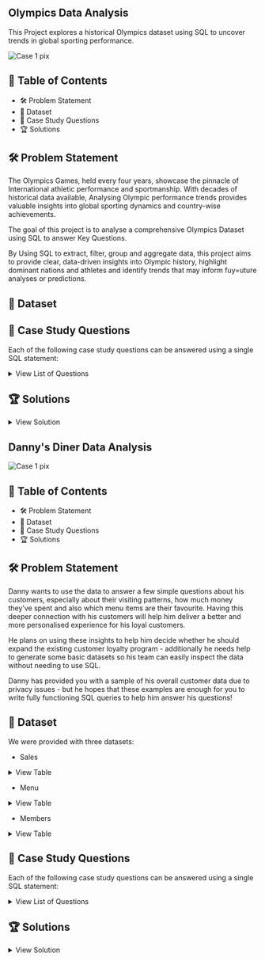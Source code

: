 ## Olympics Data Analysis
This Project explores a historical Olympics dataset using SQL to uncover trends in global sporting performance.

![Case 1 pix](https://specials-images.forbesimg.com/dam/imageserve/852989230/960x0.jpg?fit=scale)


## :bookmark_tabs: Table of Contents
- 🛠️ Problem Statement
- 📂 Dataset
- 📙 Case Study Questions
- 🏆 Solutions

## :hammer_and_wrench: Problem Statement
The Olympics Games, held every four years, showcase the pinnacle of International athletic performance and sportmanship. With decades of historical data available, Analysing Olympic performance trends provides valuable insights into global sporting dynamics and country-wise achievements.

The goal of this project is to analyse a comprehensive Olympics Dataset using SQL to answer Key Questions.

By Using SQL to extract, filter, group and aggregate data, this project aims to provide clear, data-driven insights into Olympic history, highlight dominant nations and athletes and identify trends that may inform fuy=uture analyses or predictions.


## :open_file_folder: Dataset


</p>
</details>

## :closed_book: Case Study Questions
Each of the following case study questions can be answered using a single SQL statement:
 <details><summary>View List of Questions</summary>
<p> 

  1. 	How many olympics games have been held?
  2.	List down all Olympics games held so far
  3. Mention the total no of nations who participated in each olympics game?
  4. Which year saw the highest and lowest no of countries participating in olympics?
  5. Which nation has participated in all of the olympic games?
  6. Identify the sport which was played in all summer olympics
  7. Which Sports were just played only once in the olympics?
  8. Fetch the total no of sports played in each olympic games
  9. Fetch details of the oldest athletes to win a gold medal.
  10. Find the Ratio of male and female athletes participated in all olympic games.
  11. Fetch the top 5 athletes who have won the most gold medals.
  12. Fetch the top 5 athletes who have won the most medals (gold/silver/bronze).
  13. Fetch the top 5 most successful countries in olympics. Success is defined by no of medals won.
  14.  List down total gold, silver and broze medals won by each country
  15.  List down total gold, silver and broze medals won by each country corresponding to each olympic games.
  16. 	Which countries have never won gold medal but have won silver/bronze medals?

</p>
</details>

 ## 	:trophy: Solutions
 <details><summary>View Solution</summary>
<p> 
  
   1. How many olympics games have been held
   
   ```bash
SELECT COUNT(DISTINCT [Games]) AS TotalGamesHeld
FROM [dbo].[athlete_events$]

SELECT [Games],count([Games])AS GameFrequency
FROM [dbo].[athlete_events$]
GROUP BY [Games]
```
  2. List down all Olympics games held so far?
   
```bash
SELECT DISTINCT [Games]
FROM [dbo].[athlete_events$]
ORDER BY [Games] ASC
```
   
  3. Total no of nations who participated in each olympics game
   
```bash
 SELECT [Games], COUNT (DISTINCT [Team]) AS Nations
FROM [dbo].[athlete_events$]
GROUP BY [Games]
ORDER BY Nations DESC
--OR--
SELECT a.[Games],  COUNT (DISTINCT b.[region]) AS Nations
FROM [dbo].[athlete_events$] a
JOIN [dbo].[noc_regions$] b
ON a.[NOC] =b.[NOC]
GROUP BY [Games]
ORDER BY Nations DESC
```
   
  4.  Year with highest and lowest no. of countries participating in olympics
   
```bash
WITH CountryCount AS (
	SELECT [Year], COUNT(DISTINCT[Team]) AS Country_Count
	FROM [dbo].[athlete_events$]
	GROUP BY [Year]
	)
SELECT [Year], Country_Count,
CASE 
WHEN Country_Count =(SELECT MAX(Country_Count) FROM CountryCount)
THEN 'Highest'
WHEN Country_Count =(SELECT MIN(Country_Count) FROM CountryCount)
THEN 'Lowest'
END AS CATEGORY
FROM CountryCount
WHERE Country_Count =(SELECT MAX(Country_Count) FROM CountryCount) 
OR 
Country_Count =(SELECT MIN(Country_Count) FROM CountryCount)
```
   
  5. Which nation has participated in all of the olympic games?
   
```bash
SELECT [Team]
FROM [dbo].[athlete_events$]
GROUP BY [Team]
HAVING COUNT (DISTINCT [Games]) =
	(SELECT  COUNT (DISTINCT [Games]) FROM [dbo].[athlete_events$])
```
    
   6. The sport which was played in all summer olympics
   
```bash
SELECT distinct([Sport])
FROM [dbo].[athlete_events$]
where [Season] = 'Summer'
GROUP BY [Sport]
having count(distinct Games) = (select count(distinct Games)
								from [dbo].[athlete_events$])
```
   
  7. Which Sports were just played only once in the olympics?
     
```bash
SELECT [Sport]
FROM [dbo].[athlete_events$]
GROUP BY [Sport]
HAVING COUNT(DISTINCT[Year])=1
```
   
  8. Total no of sports played in each olympic games
   
```bash
SELECT DISTINCT [Games],  COUNT(DISTINCT[Sport]) AS TotalSportPlayed
FROM [dbo].[athlete_events$]
GROUP BY [Games]
ORDER BY TotalSportPlayed DESC
```
   
  9. Details of the oldest athletes to win a gold medal
      
```bash
SELECT *
FROM [dbo].[athlete_events$]
WHERE [Age] = (SELECT MAX([Age]) FROM [dbo].[athlete_events$] where  [Medal]= 'Gold')
--or--
SELECT TOP 1 *
FROM [dbo].[athlete_events$]
WHERE [Medal]= 'Gold'
ORDER BY [Age] DESC
```
   
 10. Ratio of male and female athletes participated in all olympic games
   
```bash
SELECT [Sex], count([Sex]) as Gender_Ratio
FROM [dbo].[athlete_events$]
GROUP BY [Sex]
```
   
  11. Top 5 athletes who have won the most gold medals
   
```bash
SELECT TOP 5 [Name],COUNT([Medal]) AS medalWon
FROM [dbo].[athlete_events$]
WHERE [Medal] ='Gold'
GROUP  BY [Name]
order by medalWon DESC
```

  12. Top 5 athletes who have won the most medals (gold/silver/bronze)
   
```bash
SELECT TOP 5 [Name],[Medal],COUNT([Medal]) AS medalWon
FROM [dbo].[athlete_events$]
WHERE [Medal] IN ('Gold', 'Silver', 'Bronze')
GROUP  BY [Name],[Medal]
ORDER BY medalWon DESC
```

  13. Top 5 most successful countries in olympics. Success is defined by no of medals won
   
```bash
SELECT TOP 5 [Team], [Medal], COUNT([Medal]) AS MedalCount
FROM [dbo].[athlete_events$]
WHERE [Medal] <> 'NA'
GROUP BY [Team],[Medal]
ORDER BY MedalCount DESC
```
  14. Total gold, silver and bronze medals won by each country
   
```bash
SELECT DISTINCT[Team],[Medal], COUNT([Medal]) AS TotalMedal
FROM [dbo].[athlete_events$]
WHERE [Medal] <> 'NA'
GROUP BY [Medal],[Team]
ORDER BY TotalMedal DESC
--OR--
SELECT [Team],
SUM(CASE WHEN [Medal]='Gold'
THEN 1 ELSE 0 END) AS GOLD,
SUM(CASE WHEN [Medal]='Silver'
THEN 1 ELSE 0 END) AS SILVER,
SUM(CASE WHEN [Medal]='Bronze'
THEN 1 ELSE 0 END) AS BRONZE,
COUNT(CASE WHEN [Medal] <> 'NA' THEN 1 ELSE 0 END) AS MedalCount
FROM [dbo].[athlete_events$]
GROUP BY [Team]
ORDER BY GOLD DESC, SILVER DESC, BRONZE DESC

```
 15. Total gold, silver and broze medals won by each country corresponding to each olympic games
     
```bash
SELECT DISTINCT([Games]),[Team] AS Country,
SUM(CASE WHEN [Medal]='Gold'
THEN 1 ELSE 0 END) AS GOLD,
SUM(CASE WHEN [Medal]='Silver'
THEN 1 ELSE 0 END) AS SILVER,
SUM(CASE WHEN [Medal]='Bronze'
THEN 1 ELSE 0 END) AS BRONZE,
COUNT(CASE WHEN [Medal] <> 'NA' THEN 1 ELSE 0 END) AS MedalCount
FROM [dbo].[athlete_events$]
GROUP BY [Team],[Games]
ORDER BY GOLD DESC, SILVER DESC, BRONZE DESC
```

16. Which countries have never won gold medal but have won silver/bronze medals
```bash
SELECT [Team] AS Country
FROM [dbo].[athlete_events$]
GROUP BY [Team]
HAVING 
SUM(CASE WHEN [Medal] = 'Gold' 
THEN 1 ELSE 0 END) =0
AND SUM(CASE WHEN [Medal] = 'Silver' 
THEN 1 ELSE 0 END) >0
AND SUM(CASE WHEN [Medal] = 'Bronze' 
THEN 1 ELSE 0 END) >0
```
  </p>
</details>


## Danny's Diner Data Analysis

![Case 1 pix](https://user-images.githubusercontent.com/123111536/213601909-8a1c9873-c037-4884-aea6-664680608cc2.png)

## :bookmark_tabs: Table of Contents
- 🛠️ Problem Statement
- 📂 Dataset
- 📙 Case Study Questions
- 🏆 Solutions

## :hammer_and_wrench: Problem Statement
Danny wants to use the data to answer a few simple questions about his customers, especially about their visiting patterns, 
how much money they’ve spent and also which menu items are their favourite. Having this deeper connection with his customers 
will help him deliver a better and more personalised experience for his loyal customers.

He plans on using these insights to help him decide whether he should expand the existing customer loyalty program - additionally 
he needs help to generate some basic datasets so his team can easily inspect the data without needing to use SQL.

Danny has provided you with a sample of his overall customer data due to privacy issues - but he hopes that these examples are 
enough for you to write fully functioning SQL queries to help him answer his questions!

## :open_file_folder: Dataset
We were provided with three datasets:
 - Sales
 <details><summary>View Table</summary>
<p>
  
 | customer_id | order_date | product_id |
| :---         | :---      |     :--- |
| A   | 2021-01-01  | 1  |
| A   | 2021-01-01  | 2  |
| A   | 2021-01-07  | 2  |
| A   | 2021-01-10  | 3  |
| A   | 2021-01-11  | 3  |
| A   | 2021-01-11  | 3  |
| B   | 2021-01-01  | 2  |
| B   | 2021-01-02  | 2  |
| B   | 2021-01-04  | 1  |
| B   | 2021-01-11  | 1  |
| B   | 2021-01-16  | 3  |
| B   | 2021-02-01  | 3  |
| C   | 2021-01-01  | 1  |
| C   | 2021-01-01  | 3  |
| C   | 2021-02-07  | 3  |
  
</p>
</details>

 - Menu
 <details><summary>View Table</summary>
<p>
  
 | product_id | product_name | price |
| :---         | :---      |     :--- |
| 1   | sushi  | 10  |
| 2   | curry  | 15  |
| 3   | ramen  | 12  |

  </p>
</details>

 - Members
 <details><summary>View Table</summary>
<p> 
  
 | customer_id | join_date |
| :---         | :---      |  
| A   | 2021-01-07  |
| B   | 2021-01-09  |

</p>
</details>

## :closed_book: Case Study Questions
Each of the following case study questions can be answered using a single SQL statement:
 <details><summary>View List of Questions</summary>
<p> 

  1. What is the total amount each customer spent at the restaurant?
  2. How many days has each customer visited the restaurant?
  3. What was the first item from the menu purchased by each customer?
  4. What is the most purchased item on the menu and how many times was it purchased by all customers?
  5. Which item was the most popular for each customer?
  6. Which item was purchased first by the customer after they became a member?
  7. Which item was purchased just before the customer became a member?
  8. What is the total items and amount spent for each member before they became a member?
  9. If each $1 spent equates to 10 points and sushi has a 2x points multiplier - how many points would each customer have?
  10. In the first week after a customer joins the program (including their join date) they earn 2x points on all items, not just sushi - how many points do customer A and B have at the end of January?
  11. Use the available data to create a comprehensive data using the Join function.
  12. Danny also requires further information about the ranking of customer products, but he purposely does not need the ranking for non-member purchases so he expects null ranking values for the records when customers are not yet part of the loyalty program.

</p>
</details>

 ## 	:trophy: Solutions
 <details><summary>View Solution</summary>
<p> 
  
   1. What is the total amount each customer spent at the restaurant?
   
   ```bash
SELECT S.[Customer ID], Sum([Price]) AS TotalAmountSpent
FROM  [dbo].[SALES]  AS S
JOIN [dbo].[MENU] as M
ON S.[Product ID] = M.[Product ID]
GROUP  BY [Customer ID] 
```
  2. How many days has each customer visited the restaurant?
   
```bash
SELECT [Customer ID], COUNT(DISTINCT[Order Date]) as Days_Visited
FROM [dbo].[SALES]
GROUP BY [Customer ID]
ORDER BY Days_Visited DESC
```
   
  3. What was the first item from the menu purchased by each customer?
   
```bash
SELECT [Order Date] ,[Customer ID],[Product Name]      
FROM   (SELECT S.[Customer ID],S.[Order Date], MN.[Product Name],
DENSE_RANK()
OVER( PARTITION BY S.[Customer ID]
ORDER BY S.[Order Date]) AS menu_rank
        FROM   [dbo].[SALES] AS S
               INNER JOIN [dbo].[MENU] AS MN
                       ON S.[Product ID] =MN.[Product ID] 
        GROUP  BY [Customer ID],[Product Name],[Order Date]) t
WHERE menu_rank = 1; 
```
   
  4. What is the most purchased item on the menu and how many times was it purchased by all customers?
   
```bash
 SELECT MN.[Product Name], COUNT(S.[Product ID]) AS CountOfPurchase
FROM [dbo].[MENU] AS MN
LEFT JOIN [dbo].[SALES] AS S
ON MN.[Product ID] = S.[Product ID]
GROUP BY [Product Name]
ORDER BY CountOfPurchase DESC 
```
   
  5. Which item was the most popular for each customer?
   
```bash
WITH NEW AS (
SELECT S.[Customer ID],MN.[Product Name], COUNT(S.[Product ID]) AS CountOfOrders,
RANK ()
OVER( PARTITION BY S.[Customer ID]
ORDER BY COUNT(S.[Product ID]) DESC) AS RankOfOrders
FROM  [dbo].[SALES] AS S
JOIN [dbo].[MENU] AS MN
ON S.[Product ID]= MN.[Product ID]
GROUP BY [Customer ID],[Product Name])

SELECT [Customer ID],[Product Name],CountOfOrders,RankOfOrders
FROM NEW
WHERE  RankOfOrders = 1
```
    
   6. Which item was purchased first by the customer after they became a member?
   
```bash
SELECT NEW.[Customer ID],NEW.[Product Name]
FROM (SELECT S.[Customer ID],S.[Order Date],MN.[Product Name]
FROM [dbo].[SALES]AS S
JOIN [dbo].[MENU]AS MN
ON S.[Product ID] = MN.[Product ID]) NEW
JOIN [dbo].[MEMBERS] AS MB
ON NEW.[Customer ID] = MB.[Customer ID]
WHERE NEW.[Order Date] >= MB.[Join Date]
```
   
  7. Which item was purchased just before the customer became a member?
   
```bash
WITH NM AS (
SELECT S.[Customer ID],MN.[Product Name],
DENSE_RANK()
OVER( PARTITION BY S.[Customer ID]
ORDER BY S.[Order Date]) AS RankOfOrder
FROM [dbo].[SALES] AS S
JOIN [dbo].[MENU] AS MN
ON S.[Product ID] = MN.[Product ID]
JOIN [dbo].[MEMBERS] AS MB
ON S.[Customer ID] = MB.[Customer ID] 
WHERE S.[Order Date] <MB.[Join Date])
SELECT [Customer ID],[Product Name],RankOfOrder
FROM NM
WHERE RankOfOrder = 1
```
   
  8. What is the total items and amount spent for each member before they became a member?
   
```bash
SELECT S.[Customer ID], COUNT(S.[Product ID]) AS ProductCount,SUM(MN.[Price]) AS TotalAmount
FROM [dbo].[SALES] AS S
JOIN [dbo].[MENU] AS MN
ON S.[Product ID] = MN.[Product ID]
JOIN [dbo].[MEMBERS] AS MB
ON S.[Customer ID] = MB.[Customer ID]
WHERE S.[Order Date] < MB.[Join Date]
GROUP BY S.[Customer ID]
ORDER BY S.[Customer ID] ASC
```
   
  9. If each $1 spent equates to 10 points and sushi has a 2x points multiplier - how many points would each customer have?
   
```bash
SELECT S.[Customer ID],MN.[Product Name],
SUM(
CASE
WHEN MN.[Product Name] = 'SUSHI'
THEN MN.[Price] *20
ELSE MN.[Price] * 10
END)
AS ProductPoints
FROM [dbo].[SALES] AS S
JOIN [dbo].[MENU] AS MN
ON S.[Product ID] = MN.[Product ID]
GROUP BY S.[Customer ID], MN.[Product Name]
```
   
 10. In the first week after a customer joins the program (including their join date) they earn 2x points on all items, not just sushi - how many points do customer A and B have at the end of January?
   
```bash
WITH dates
     AS (SELECT *,
                Date_add(join_date, interval 7 day) AS valid_date,
                Last_day(join_date)                 AS last_date
         FROM   members)
SELECT s.customer_id,
       SUM(CASE
             WHEN s.order_date BETWEEN d.join_date AND d.valid_date THEN
             m.price * 20
           END) AS total_points
FROM   dates d
       join sales s
         ON s.customer_id = d.customer_id
       join menu m
         ON m.product_id = s.product_id
WHERE  s.order_date <= d.last_date
GROUP  BY s.customer_id; 
```
   
  11. Use the available data to create a comprehensive data using the Join function.
   
```bash
SELECT S.[Customer ID],S.[Order Date],MN.[Product Name],MN.[Price]
(CASE
WHEN S.[Order Date] >= MB.[Join Date] THEN 'JOINED'
ELSE 'NOT JOINED'
END)
AS JoinStatus
FROM [dbo].[SALES] AS S
JOIN [dbo].[MENU] AS MN
ON S.[Product ID] = MN.[Product ID]
JOIN [dbo].[MEMBERS] AS MB
ON S.[Customer ID] = MB.[Customer ID]
```

  12. Danny also requires further information about the ranking of customer products, but he purposely does not need the ranking for non-member purchases so he expects null ranking values for the records when customers are not yet part of the loyalty program.
   
```bash
WITH new_table
     AS (SELECT s.customer_id,
                s.order_date,
                m.product_name,
                m.price,
                ( CASE
                    WHEN s.order_date >= mb.join_date THEN 'Y'
                    ELSE 'N'
                  END ) AS member
         FROM   sales s
                LEFT JOIN menu m
                       ON s.product_id = m.product_id
                LEFT JOIN members mb
                       ON mb.customer_id = s.customer_id)
SELECT *,
       ( CASE
           WHEN member = "n" THEN "null"
           ELSE Rank()
                  OVER (
                    partition BY customer_id, member
                    ORDER BY order_date)
         END ) AS ranking
FROM   new_table; 
```
 
  </p>
</details>
